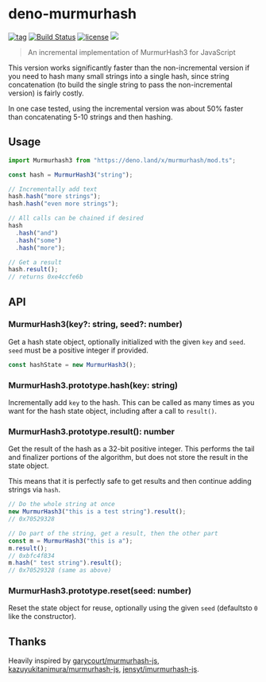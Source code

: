 # deno-murmurhash

[![tag](https://img.shields.io/github/release/justjavac/deno-murmurhash)](https://github.com/justjavac/deno-murmurhash/releases)
[![Build Status](https://github.com/justjavac/deno-murmurhash/workflows/ci/badge.svg?branch=master)](https://github.com/justjavac/deno-murmurhash/actions)
[![license](https://img.shields.io/github/license/justjavac/deno-murmurhash)](https://github.com/justjavac/deno-murmurhash/blob/master/LICENSE)
[![](https://img.shields.io/badge/deno-v1.3-green.svg)](https://github.com/denoland/deno)

> An incremental implementation of MurmurHash3 for JavaScript

This version works significantly faster than the non-incremental version if you
need to hash many small strings into a single hash,
since string concatenation (to build the single string to pass the non-incremental version)
is fairly costly.

In one case tested, using the incremental version was about 50% faster
than concatenating 5-10 strings and then hashing.

## Usage

```ts
import Murmurhash3 from "https://deno.land/x/murmurhash/mod.ts";

const hash = MurmurHash3("string");

// Incrementally add text
hash.hash("more strings");
hash.hash("even more strings");

// All calls can be chained if desired
hash
  .hash("and")
  .hash("some")
  .hash("more");

// Get a result
hash.result();
// returns 0xe4ccfe6b
```

## API

### MurmurHash3(key?: string, seed?: number)

Get a hash state object, optionally initialized with the given `key` and `seed`.
`seed` must be a positive integer if provided.

```ts
const hashState = new MurmurHash3();
```

### MurmurHash3.prototype.hash(key: string)

Incrementally add `key` to the hash.
This can be called as many times as you want for the hash state object,
including after a call to `result()`.

### MurmurHash3.prototype.result(): number

Get the result of the hash as a 32-bit positive integer.
This performs the tail and finalizer portions of the algorithm,
but does not store the result in the state object.

This means that it is perfectly safe to get results and then continue adding strings via `hash`.

```ts
// Do the whole string at once
new MurmurHash3("this is a test string").result();
// 0x70529328

// Do part of the string, get a result, then the other part
const m = MurmurHash3("this is a");
m.result();
// 0xbfc4f834
m.hash(" test string").result();
// 0x70529328 (same as above)
```

### MurmurHash3.prototype.reset(seed: number)

Reset the state object for reuse, optionally using the given `seed`
(defaultsto `0` like the constructor).

## Thanks

Heavily inspired by [garycourt/murmurhash-js](https://github.com/garycourt/murmurhash-js),
[kazuyukitanimura/murmurhash-js](https://github.com/kazuyukitanimura/murmurhash-js),
[jensyt/imurmurhash-js](https://github.com/jensyt/imurmurhash-js).
